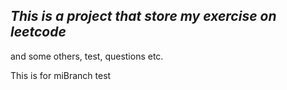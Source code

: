 ## _**This is a project that store my exercise on leetcode**_
and some others, test, questions etc.

This is for miBranch test
